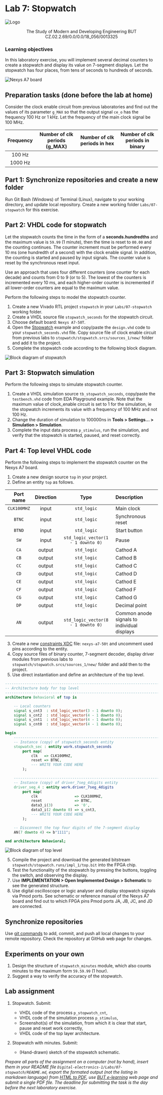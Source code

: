 # Lab 7: Stopwatch

![Logo](../../logolink_eng.jpg)
<p align="center">
  The Study of Modern and Developing Engineering BUT<br>
  CZ.02.2.69/0.0/0.0/18_056/0013325
</p>

### Learning objectives

In this laboratory exercise, you will implement several decimal counters to create a stopwatch and display its value on 7-segment displays. Let the stopwatch has four places, from tens of seconds to hundreds of seconds.

![Nexys A7 board](Images/nexys_a7_stopwatch.jpg)


## Preparation tasks (done before the lab at home)

Consider the clock enable circuit from previous laboratories and find out the values of its parameter `g_MAX` so that the output signal `ce_o` has the frequency 100&nbsp;Hz or 1&nbsp;kHz. Let the frequency of the main clock signal be 100&nbsp;MHz.

   | **Frequency** | **Number of clk periods (g_MAX)** | **Number of clk periods in hex** | **Number of clk periods in binary** |
   | :-: | :-: | :-: | :-: |
   | 100&nbsp;Hz | | |
   | 1000&nbsp;Hz | | |


## Part 1: Synchronize repositories and create a new folder

Run Git Bash (Windows) of Terminal (Linux), navigate to your working directory, and update local repository. Create a new working folder `Labs/07-stopwatch` for this exercise.


## Part 2: VHDL code for stopwatch

Let the stopwatch counts the time in the form of a **seconds.hundredths** and the maximum value is `59.99` (1 minute), then the time is reset to `00.00` and the counting continues. The counter increment must be performed every 10&nbsp;ms (one hundredth of a second) with the clock enable signal. In addition, the counting is started and paused by input signals. The counter value is reset by the synchronous reset input.

Use an approach that uses four different counters (one counter for each decade) and counts from 0 to 9 (or to 5). The lowest of the counters is incremented every 10&nbsp;ms, and each higher-order counter is incremented if all lower-order counters are equal to the maximum value.

Perform the following steps to model the stopwatch counter.
   1. Create a new Vivado RTL project `stopwatch` in your `Labs/07-stopwatch` working folder.
   2. Create a VHDL source file `stopwatch_seconds` for the stopwatch circuit.
   3. Choose default board: `Nexys A7-50T`.
   4. Open the [Stopwatch](https://www.edaplayground.com/x/2uKg) example and copy/paste the `design.vhd` code to your `stopwatch_seconds.vhd` file. Copy source file of clock enable circuit from previous labs to `stopwatch/stopwatch.srcs/sources_1/new/` folder and add it to the project.
   5. Complete the stopwatch code according to the following block diagram.

![Block diagram of stopwatch](Images/schema_stopwatch.jpg)


## Part 3: Stopwatch simulation

Perform the following steps to simulate stopwatch counter.
   1. Create a VHDL simulation source `tb_stopwatch_seconds`, copy/paste the `testbench.vhd` code from EDA Playground example. Note that the maximum value of clock_enable circuit is set to 1 for the simulation, ie the stopwatch increments its value with a frequency of 100&nbsp;MHz and not 100&nbsp;Hz.
   2. Change the duration of simulation to 100000ns in **Tools > Settings... > Simulation > Simulation**.
   3. Complete the input data process `p_stimulus`, run the simulation, and verify that the stopwatch is started, paused, and reset correctly.


## Part 4: Top level VHDL code

Perform the following steps to implement the stopwatch counter on the Nexys A7 board.
   1. Create a new design source `top` in your project.
   2. Define an entity `top` as follows.

   | **Port name** | **Direction** | **Type** | **Description** |
   | :-: | :-: | :-: | :-- |
   | `CLK100MHZ` | input | `std_logic` | Main clock |
   | `BTNC` | input | `std_logic` | Synchronous reset |
   | `BTND` | input | `std_logic` | Start button |
   | `SW` | input   | `std_logic_vector(1 - 1 downto 0)` | Pause |
   | `CA` | output | `std_logic` | Cathod A |
   | `CB` | output | `std_logic` | Cathod B |
   | `CC` | output | `std_logic` | Cathod C |
   | `CD` | output | `std_logic` | Cathod D |
   | `CE` | output | `std_logic` | Cathod E |
   | `CF` | output | `std_logic` | Cathod F |
   | `CG` | output | `std_logic` | Cathod G |
   | `DP` | output | `std_logic` | Decimal point |
   | `AN` | output | `std_logic_vector(8 - 1 downto 0)` | Common anode signals to individual displays |

   3. Create a new [constraints XDC](https://github.com/Digilent/digilent-xdc) file: `nexys-a7-50t` and uncomment used pins according to the entity.
   4. Copy source files of binary counter, 7-segment decoder, display driver modules from previous labs to `stopwatch/stopwatch.srcs/sources_1/new/` folder and add then to the project.
   5. Use direct instantiation and define an architecture of the top level.

```vhdl
------------------------------------------------------------------------
-- Architecture body for top level
------------------------------------------------------------------------
architecture Behavioral of top is

    -- Local counters
    signal s_cnt3  : std_logic_vector(3 - 1 downto 0);
    signal s_cnt2  : std_logic_vector(4 - 1 downto 0);
    signal s_cnt1  : std_logic_vector(4 - 1 downto 0);
    signal s_cnt0  : std_logic_vector(4 - 1 downto 0);

begin
    --------------------------------------------------------------------
    -- Instance (copy) of stopwatch_seconds entity
    stopwatch_sec : entity work.stopwatch_seconds
        port map(
            clk   => CLK100MHZ,
            reset => BTNC,
            --- WRITE YOUR CODE HERE
        );

    --------------------------------------------------------------------
    -- Instance (copy) of driver_7seg_4digits entity
    driver_seg_4 : entity work.driver_7seg_4digits
        port map(
            clk                 => CLK100MHZ,
            reset               => BTNC,
            data3_i(3)          => '0',
            data3_i(2 downto 0) => s_cnt3,
            --- WRITE YOUR CODE HERE
        );

    -- Disconnect the top four digits of the 7-segment display
    AN(7 downto 4) <= b"1111";

end architecture Behavioral;
```

![Block diagram of top level](Images/schema_top.jpg)

   5. Compile the project and download the generated bitstream `stopwatch/stopwatch.runs/impl_1/top.bit` into the FPGA chip.
   6. Test the functionality of the stopwatch by pressing the buttons, toggling the switch, and observing the display.
   7. Use **IMPLEMENTATION > Open Implemented Design > Schematic** to see the generated structure.
   8. Use digital oscilloscope or logic analyser and display stopwatch signals via Pmod ports. See schematic or reference manual of the Nexys A7 board and find out to which FPGA pins Pmod ports JA, JB, JC, and JD are connected.


## Synchronize repositories

Use [git commands](https://github.com/tomas-fryza/Digital-electronics-1/wiki/Useful-Git-commands) to add, commit, and push all local changes to your remote repository. Check the repository at GitHub web page for changes.


## Experiments on your own

1. Design the structure of `stopwatch_minutes` module, which also counts minutes to the maximum form `59.59.99` (1 hour).
2. Suggest a way to verify the accuracy of the stopwatch.


## Lab assignment

1. Stopwatch. Submit:
    * VHDL code of the process `p_stopwatch_cnt`,
    * VHDL code of the simulation process `p_stimulus`,
    * Screenshot(s) of the simulation, from which it is clear that start, pause and reset work correctly,
    * VHDL code of the top layer architecture.

2. Stopwatch with minutes. Submit:
    * (Hand-drawn) sketch of the stopwatch schematic.

*Prepare all parts of the assignment on a computer (not by hand), insert them in your README file `Digital-electronics-1/Labs/07-stopwatch/README.md`, export the formated output (not the listing in markdown language) from [HTML to PDF](https://github.com/tomas-fryza/Digital-electronics-1/wiki/Export-README-to-PDF), use [BUT e-learning](https://moodle.vutbr.cz/) web page and submit a single PDF file. The deadline for submitting the task is the day before the next laboratory exercise.*

